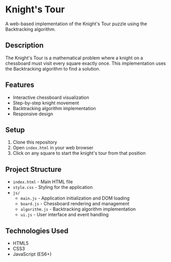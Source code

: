 # Knight's Tour

A web-based implementation of the Knight's Tour puzzle using the Backtracking algorithm.

## Description

The Knight's Tour is a mathematical problem where a knight on a chessboard must visit every square exactly once. This implementation uses the Backtracking algorithm to find a solution.

## Features

- Interactive chessboard visualization
- Step-by-step knight movement
- Backtracking algorithm implementation
- Responsive design

## Setup

1. Clone this repository
2. Open `index.html` in your web browser
3. Click on any square to start the knight's tour from that position

## Project Structure

- `index.html` - Main HTML file
- `style.css` - Styling for the application
- `js/`
  - `main.js` - Application initialization and DOM loading
  - `board.js` - Chessboard rendering and management
  - `algorithm.js` - Backtracking algorithm implementation
  - `ui.js` - User interface and event handling

## Technologies Used

- HTML5
- CSS3
- JavaScript (ES6+)
